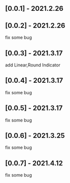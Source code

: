 ## [0.0.1] - 2021.2.26
## [0.0.2] - 2021.2.26
fix some bug
## [0.0.3] - 2021.3.17
add Linear,Round Indicator
## [0.0.4] - 2021.3.17
fix some bug
## [0.0.5] - 2021.3.17
fix some bug
## [0.0.6] - 2021.3.25
fix some bug
## [0.0.7] - 2021.4.12
fix some bug

